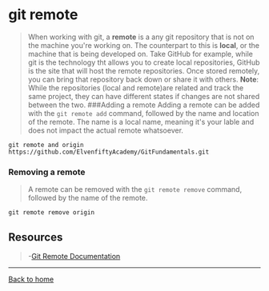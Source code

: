 # git remote
> When working with git, a **remote** is a any git repository that is not on the machine you're working on.  The counterpart to this is **local**, or the machine that is being developed on. 
>Take GitHub for example, while git is the technology tht allows you to create local repositories, GitHub is the site that will host the remote repositories.  Once stored remotely, you can bring that repository back down or share it with others.
>**Note**: While the repositories (local and remote)are related and track the same project, they can have different states if changes are not shared between the two.
###Adding a remote
>Adding a remote can be added with the `git remote add` command, followed by the name and location of the remote.
>The name is a local name, meaning it's your lable and does not impact the actual remote whatsoever.
```
git remote and origin https://github.com/ElvenfiftyAcademy/GitFundamentals.git
```
### Removing a remote
>A remote can be removed with the `git remote remove` command, followed by the name of the remote.
```
git remote remove origin
```
## Resources
>-[Git Remote Documentation](https://git-scm.com/docs/git-remote)
---
[Back to home](.../README.md)